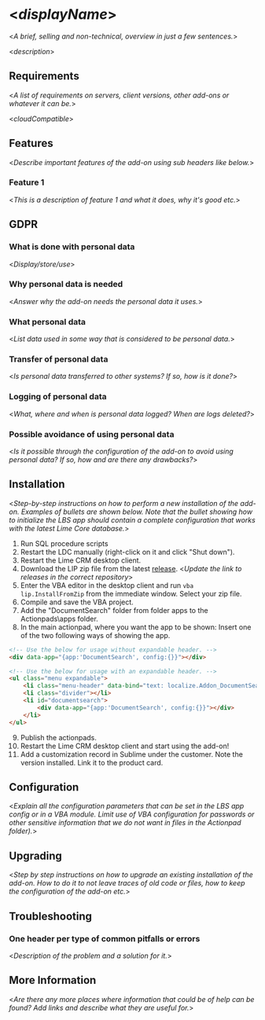 # <*displayName*>
<*A brief, selling and non-technical, overview in just a few sentences.*>

<*description*>


## Requirements
<*A list of requirements on servers, client versions, other add-ons or whatever it can be.*>

<*cloudCompatible*>


## Features
<*Describe important features of the add-on using sub headers like below.*>

### Feature 1
<*This is a description of feature 1 and what it does, why it's good etc.*>


## GDPR

### What is done with personal data
<*Display/store/use*>

### Why personal data is needed
<*Answer why the add-on needs the personal data it uses.*>

### What personal data
<*List data used in some way that is considered to be personal data.*>

### Transfer of personal data
<*Is personal data transferred to other systems? If so, how is it done?*>

### Logging of personal data
<*What, where and when is personal data logged? When are logs deleted?*>

### Possible avoidance of using personal data
<*Is it possible through the configuration of the add-on to avoid using personal data? If so, how and are there any drawbacks?*>


## Installation
<*Step-by-step instructions on how to perform a new installation of the add-on. Examples of bullets are shown below. Note that the bullet showing how to initialize the LBS app should contain a complete configuration that works with the latest Lime Core database.*>

1. Run SQL procedure scripts
2. Restart the LDC manually (right-click on it and click "Shut down").
3. Restart the Lime CRM desktop client.
4. Download the LIP zip file from the latest [release](https://github.com/Lundalogik/addon-documentsearch/releases). <*Update the link to releases in the correct repository*>
5. Enter the VBA editor in the desktop client and run ```vba lip.InstallFromZip``` from the immediate window. Select your zip file.
6. Compile and save the VBA project.
7. Add the "DocumentSearch" folder from folder apps to the Actionpads\apps folder.
8. In the main actionpad, where you want the app to be shown: Insert one of the two following ways of showing the app.

```html
<!-- Use the below for usage without expandable header. -->
<div data-app="{app:'DocumentSearch', config:{}}"></div>
```

```html
<!-- Use the below for usage with an expandable header. -->
<ul class="menu expandable">
    <li class="menu-header" data-bind="text: localize.Addon_DocumentSearch.i_menuHeader"></li>
    <li class="divider"></li>
    <li id="documentsearch">
        <div data-app="{app:'DocumentSearch', config:{}}"></div>
    </li>
</ul>
```


9. Publish the actionpads.
10. Restart the Lime CRM desktop client and start using the add-on!
11. Add a customization record in Sublime under the customer. Note the version installed. Link it to the product card.


## Configuration
<*Explain all the configuration parameters that can be set in the LBS app config or in a VBA module. Limit use of VBA configuration for passwords or other sensitive information that we do not want in files in the Actionpad folder).*>


## Upgrading
<*Step by step instructions on how to upgrade an existing installation of the add-on. How to do it to not leave traces of old code or files, how to keep the configuration of the add-on etc.*>


## Troubleshooting

### One header per type of common pitfalls or errors
<*Description of the problem and a solution for it.*>


## More Information
<*Are there any more places where information that could be of help can be found? Add links and describe what they are useful for.*>
